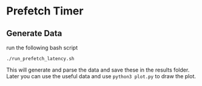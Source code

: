# Prefetch Timer 

## Generate Data 
run the following bash script 

```
./run_prefetch_latency.sh 
```

This will generate and parse the data and save these in the results folder. 
Later you can use the useful data and use ```python3 plot.py``` to draw the plot. 

